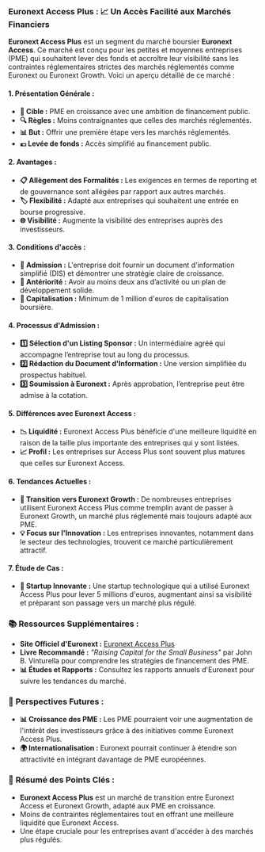 ### Euronext Access Plus : 📈 Un Accès Facilité aux Marchés Financiers

**Euronext Access Plus** est un segment du marché boursier **Euronext Access**. Ce marché est conçu pour les petites et moyennes entreprises (PME) qui souhaitent lever des fonds et accroître leur visibilité sans les contraintes réglementaires strictes des marchés réglementés comme Euronext ou Euronext Growth. Voici un aperçu détaillé de ce marché :

#### 1. **Présentation Générale :**
   - **💼 Cible :** PME en croissance avec une ambition de financement public.
   - **🔍 Règles :** Moins contraignantes que celles des marchés réglementés.
   - **📊 But :** Offrir une première étape vers les marchés réglementés.
   - **💶 Levée de fonds :** Accès simplifié au financement public.

#### 2. **Avantages :**
   - **📋 Allègement des Formalités :** Les exigences en termes de reporting et de gouvernance sont allégées par rapport aux autres marchés.
   - **🏷️ Flexibilité :** Adapté aux entreprises qui souhaitent une entrée en bourse progressive.
   - **🌐 Visibilité :** Augmente la visibilité des entreprises auprès des investisseurs.

#### 3. **Conditions d'accès :**
   - **🔑 Admission :** L'entreprise doit fournir un document d'information simplifié (DIS) et démontrer une stratégie claire de croissance.
   - **📅 Antériorité :** Avoir au moins deux ans d’activité ou un plan de développement solide.
   - **💼 Capitalisation :** Minimum de 1 million d'euros de capitalisation boursière.

#### 4. **Processus d'Admission :**
   - **1️⃣ Sélection d'un Listing Sponsor :** Un intermédiaire agréé qui accompagne l’entreprise tout au long du processus.
   - **2️⃣ Rédaction du Document d'Information :** Une version simplifiée du prospectus habituel.
   - **3️⃣ Soumission à Euronext :** Après approbation, l’entreprise peut être admise à la cotation.

#### 5. **Différences avec Euronext Access :**
   - **📉 Liquidité :** Euronext Access Plus bénéficie d'une meilleure liquidité en raison de la taille plus importante des entreprises qui y sont listées.
   - **📈 Profil :** Les entreprises sur Access Plus sont souvent plus matures que celles sur Euronext Access.

#### 6. **Tendances Actuelles :**
   - **🔄 Transition vers Euronext Growth :** De nombreuses entreprises utilisent Euronext Access Plus comme tremplin avant de passer à Euronext Growth, un marché plus réglementé mais toujours adapté aux PME.
   - **💡 Focus sur l'Innovation :** Les entreprises innovantes, notamment dans le secteur des technologies, trouvent ce marché particulièrement attractif.

#### 7. **Étude de Cas :**
   - **🚀 Startup Innovante :** Une startup technologique qui a utilisé Euronext Access Plus pour lever 5 millions d'euros, augmentant ainsi sa visibilité et préparant son passage vers un marché plus régulé.

### 📚 **Ressources Supplémentaires :**
   - **Site Officiel d'Euronext :** [Euronext Access Plus](https://www.euronext.com/)
   - **Livre Recommandé :** *"Raising Capital for the Small Business"* par John B. Vinturella pour comprendre les stratégies de financement des PME.
   - **📊 Études et Rapports :** Consultez les rapports annuels d'Euronext pour suivre les tendances du marché.

### 🔮 **Perspectives Futures :**
   - **📊 Croissance des PME :** Les PME pourraient voir une augmentation de l'intérêt des investisseurs grâce à des initiatives comme Euronext Access Plus.
   - **🌍 Internationalisation :** Euronext pourrait continuer à étendre son attractivité en intégrant davantage de PME européennes.

### 📝 **Résumé des Points Clés :**
   - **Euronext Access Plus** est un marché de transition entre Euronext Access et Euronext Growth, adapté aux PME en croissance.
   - Moins de contraintes réglementaires tout en offrant une meilleure liquidité que Euronext Access.
   - Une étape cruciale pour les entreprises avant d'accéder à des marchés plus régulés.